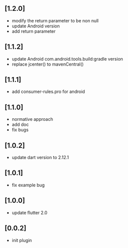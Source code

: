 ## [1.2.0]
  * modify the return parameter to be non null
  * update Android version
  * add return parameter
## [1.1.2]
 * update Android com.android.tools.build:gradle version
 * replace jcenter() to mavenCentral()
## [1.1.1]
 * add consumer-rules.pro for android
## [1.1.0]
 * normative approach
 * add doc
 * fix bugs
## [1.0.2]
 * update dart version to 2.12.1
## [1.0.1]
 * fix example bug
## [1.0.0]
 * update flutter 2.0
## [0.0.2]
 * init plugin
